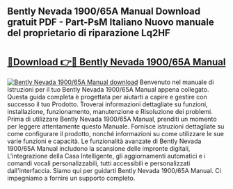 ## Bently Nevada 1900/65A Manual Download gratuit PDF - Part-PsM Italiano Nuovo manuale del proprietario di riparazione Lq2HF

# <h2><a href="http://dfe7qve.blite.top/?on=Bently+Nevada+1900%2f65A+Manual">🔗Download 👉🔴 Bently Nevada 1900/65A Manual</a></h2>

[![Bently Nevada 1900/65A Manual download](https://i.imgur.com/lujVjoI.png)](http://dfe7qve.blite.top/?on=Bently+Nevada+1900%2f65A+Manual)
Benvenuto nel manuale di Istruzioni per il tuo Bently Nevada 1900/65A Manual appena collegato. Questa guida completa è progettata per aiutarti a capire e gestire con successo il tuo Prodotto. Troverai informazioni dettagliate su funzioni, installazione, funzionamento, manutenzione e Risoluzione dei problemi. Prima di utilizzare Bently Nevada 1900/65A Manual, prenditi un momento per leggere attentamente questo Manuale. Fornisce istruzioni dettagliate su come configurare il prodotto, nonché informazioni su come utilizzare le sue varie funzioni e capacità. Le funzionalità avanzate di Bently Nevada 1900/65A Manual includono la scansione delle impronte digitali, L'integrazione della Casa Intelligente, gli aggiornamenti automatici e i comandi vocali personalizzabili, tutti accessibili e personalizzati dall'interfaccia. Siamo qui per guidarti Bently Nevada 1900/65A Manual. Ci impegniamo a fornire un supporto completo.

